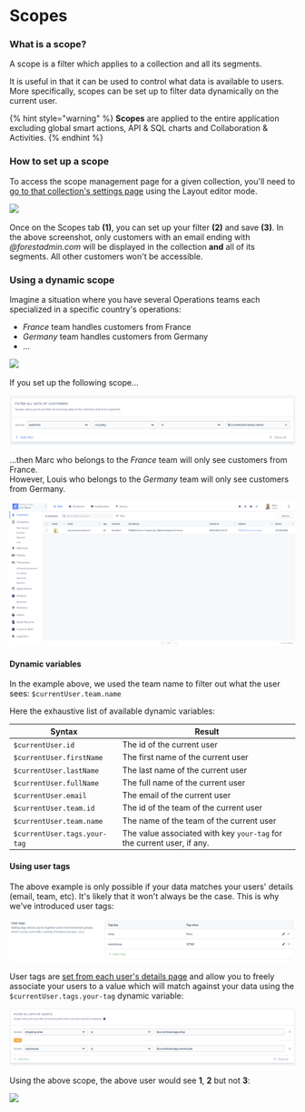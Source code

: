 # Scopes

### What is a scope?

A scope is a filter which applies to a collection and all its segments.&#x20;

It is useful in that it can be used to control what data is available to users. More specifically, scopes can be set up to filter data dynamically on the current user.

{% hint style="warning" %}
**Scopes** are applied to the entire application excluding global smart actions, API & SQL charts and Collaboration & Activities.
{% endhint %}

### How to set up a scope

To access the scope management page for a given collection, you'll need to [go to that collection's settings page](manage-your-collection-settings.md#access-your-collection-settings) using the Layout editor mode.&#x20;

![](<../.gitbook/assets/Capture d’écran 2019-08-13 à 11.54.36.png>)

Once on the Scopes tab **(1)**, you can set up your filter **(2)** and save **(3)**. In the above screenshot, only customers with an email ending with _@forestadmin.com_ will be displayed in the collection **and** all of its segments. All other customers won't be accessible.

### Using a dynamic scope

Imagine a situation where you have several Operations teams each specialized in a specific country's operations:

* _France_ team handles customers from France
* _Germany_ team handles customers from Germany
* ...

![](<../.gitbook/assets/Capture d’écran 2019-08-21 à 10.34.44.png>)

If you set up the following scope...

![](<../.gitbook/assets/image (125).png>)

...then Marc who belongs to the _France_ team will only see customers from France.\
However, Louis who belongs to the _Germany_ team will only see customers from Germany.

![After the scope has been set up](<../.gitbook/assets/image (464).png>)

#### Dynamic variables

In the example above, we used the team name to filter out what the user sees: `$currentUser.team.name`

Here the exhaustive list of available dynamic variables:

| Syntax                       | Result                                                                 |
| ---------------------------- | ---------------------------------------------------------------------- |
| `$currentUser.id`            | The id of the current user                                             |
| `$currentUser.firstName`     | The first name of the current user                                     |
| `$currentUser.lastName`      | The last name of the current user                                      |
| `$currentUser.fullName`      | The full name of the current user                                      |
| `$currentUser.email`         | The email of the current user                                          |
| `$currentUser.team.id`       | The id of the team of the current user                                 |
| `$currentUser.team.name`     | The name of the team of the current user                               |
| `$currentUser.tags.your-tag` | The value associated with key `your-tag` for the current user, if any. |

#### Using user tags

The above example is only possible if your data matches your users' details (email, team, etc). It's likely that it won't always be the case. This is why we've introduced user tags:

![](<../.gitbook/assets/image (153).png>)

User tags are [set from each user's details page](../project-settings/teams-and-users/add-and-manage-users.md#add-user-tags) and allow you to freely associate your users to a value which will match against your data using the `$currentUser.tags.your-tag` dynamic variable:

![](<../.gitbook/assets/image (521).png>)

Using the above scope, the above user would see **1**, **2** but not **3**:

![](<../.gitbook/assets/Capture d’écran 2020-04-15 à 18.58.32 copie.png>)
